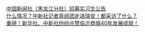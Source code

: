   
[中国新闻社（黑龙江分社）招募实习生公告](http://www.dianyue.me/archives/608/laxocdmzi4ftnd3p/)  
[什么情况？中新社记者竟组团走进瑞安！都采访了什么？](http://www.dianyue.me/archives/153/m8kemheuqzevod74/)  
[重磅！新华社、中新社纷纷点赞临沂商城40年发展成就！](http://www.dianyue.me/archives/357/19fvwf3bmal2sbh3/)